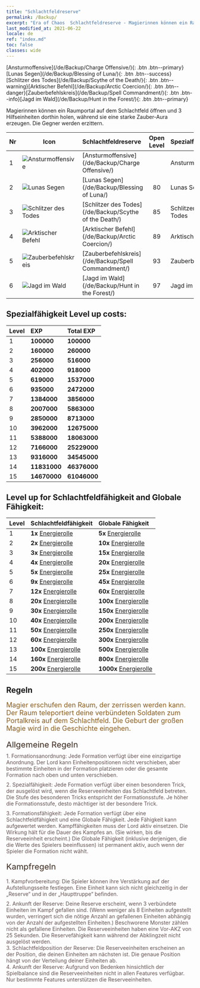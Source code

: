 ```yaml
---
title: "Schlachtfeldreserve"
permalink: /Backup/
excerpt: "Era of Chaos  Schlachtfeldreserve - Magierinnen können ein Raumportal auf dem Schlachtfeld öffnen und 3 Hilfseinheiten dorthin holen, während sie eine starke Zauber-Aura erzeugen. Die Gegner werden erzittern."
last_modified_at: 2021-06-22
locale: de
ref: "index.md"
toc: false
classes: wide
---
```


  [Ansturmoffensive](/de/Backup/Charge Offensive/){: .btn .btn--primary}[Lunas Segen](/de/Backup/Blessing of Luna/){: .btn .btn--success}[Schlitzer des Todes](/de/Backup/Scythe of the Death/){: .btn .btn--warning}[Arktischer Befehl](/de/Backup/Arctic Coercion/){: .btn .btn--danger}[Zauberbefehlskreis](/de/Backup/Spell Commandment/){: .btn .btn--info}[Jagd im Wald](/de/Backup/Hunt in the Forest/){: .btn .btn--primary}

  Magierinnen können ein Raumportal auf dem Schlachtfeld öffnen und 3 Hilfseinheiten dorthin holen, während sie eine starke Zauber-Aura erzeugen. Die Gegner werden erzittern.

  |  Nr  | Icon | Schlachtfeldreserve | Open Level | Spezialfähigkeit | Schlachtfeldfähigkeit | Globale Fähigkeit |
  |:-----|------|:---------------|:----------:|:--------------|:--------------|:-------------|
  | 1  | ![Ansturmoffensive](/images/b/backupIcon_1.png) | [Ansturmoffensive](/de/Backup/Charge Offensive/) |  | Ansturmsoffensive | Stürmischer Angriff | Speerspitze |
  | 2  | ![Lunas Segen](/images/b/backupIcon_2.png) | [Lunas Segen](/de/Backup/Blessing of Luna/) | 80 | Lunas Segen | Heilen | Energiekraft |
  | 3  | ![Schlitzer des Todes](/images/b/backupIcon_3.png) | [Schlitzer des Todes](/de/Backup/Scythe of the Death/) | 85 | Schlitzer des Todes | Peinigen | Gelehrsamkeit |
  | 4  | ![Arktischer Befehl](/images/b/backupIcon_4.png) | [Arktischer Befehl](/de/Backup/Arctic Coercion/) | 89 | Arktischer Befehl | Mächtige Energie | Nahrung |
  | 5  | ![Zauberbefehlskreis](/images/b/backupIcon_6.png) | [Zauberbefehlskreis](/de/Backup/Spell Commandment/) | 93 | Zauberbefehlskreis | Kraftfeld | Erglühen |
  | 6  | ![Jagd im Wald](/images/b/backupIcon_5.png) | [Jagd im Wald](/de/Backup/Hunt in the Forest/) | 97 | Jagd im Wald | Ansporn | Ermächtigung |


## Spezialfähigkeit Level up costs:

  |  Level  | EXP | Total EXP | 
  |:-----|:----|:----------| 
  | 1 | **100000** | **100000** | 
  | 2 | **160000** | **260000** | 
  | 3 | **256000** | **516000** | 
  | 4 | **402000** | **918000** | 
  | 5 | **619000** | **1537000** | 
  | 6 | **935000** | **2472000** | 
  | 7 | **1384000** | **3856000** | 
  | 8 | **2007000** | **5863000** | 
  | 9 | **2850000** | **8713000** | 
  | 10 | **3962000** | **12675000** | 
  | 11 | **5388000** | **18063000** | 
  | 12 | **7166000** | **25229000** | 
  | 13 | **9316000** | **34545000** | 
  | 14 | **11831000** | **46376000** | 
  | 15 | **14670000** | **61046000** | 


## Level up for Schlachtfeldfähigkeit and Globale Fähigkeit:

  |  Level  | Schlachtfeldfähigkeit | Globale Fähigkeit | 
  |:-----|:----|:----------| 
  | 1 | **1x** [Energierolle](/ItemsDE/con_830/) | **5x** [Energierolle](/ItemsDE/con_830/) | 
  | 2 | **2x** [Energierolle](/ItemsDE/con_830/) | **10x** [Energierolle](/ItemsDE/con_830/) | 
  | 3 | **3x** [Energierolle](/ItemsDE/con_830/) | **15x** [Energierolle](/ItemsDE/con_830/) | 
  | 4 | **4x** [Energierolle](/ItemsDE/con_830/) | **20x** [Energierolle](/ItemsDE/con_830/) | 
  | 5 | **5x** [Energierolle](/ItemsDE/con_830/) | **25x** [Energierolle](/ItemsDE/con_830/) | 
  | 6 | **9x** [Energierolle](/ItemsDE/con_830/) | **45x** [Energierolle](/ItemsDE/con_830/) | 
  | 7 | **12x** [Energierolle](/ItemsDE/con_830/) | **60x** [Energierolle](/ItemsDE/con_830/) | 
  | 8 | **20x** [Energierolle](/ItemsDE/con_830/) | **100x** [Energierolle](/ItemsDE/con_830/) | 
  | 9 | **30x** [Energierolle](/ItemsDE/con_830/) | **150x** [Energierolle](/ItemsDE/con_830/) | 
  | 10 | **40x** [Energierolle](/ItemsDE/con_830/) | **200x** [Energierolle](/ItemsDE/con_830/) | 
  | 11 | **50x** [Energierolle](/ItemsDE/con_830/) | **250x** [Energierolle](/ItemsDE/con_830/) | 
  | 12 | **60x** [Energierolle](/ItemsDE/con_830/) | **300x** [Energierolle](/ItemsDE/con_830/) | 
  | 13 | **100x** [Energierolle](/ItemsDE/con_830/) | **500x** [Energierolle](/ItemsDE/con_830/) | 
  | 14 | **160x** [Energierolle](/ItemsDE/con_830/) | **800x** [Energierolle](/ItemsDE/con_830/) | 
  | 15 | **200x** [Energierolle](/ItemsDE/con_830/) | **1000x** [Energierolle](/ItemsDE/con_830/) | 


## Regeln

  <span style="color: #8a5c1d;font-size:18px">Magier erschufen den Raum, der zerrissen werden kann. Der Raum teleportiert deine verbündeten Soldaten zum Portalkreis auf dem Schlachtfeld. Die Geburt der großen Magie wird in die Geschichte eingehen. </span><br/><span style="color: #ffffff">　</span><br/><span style="color: #3c2a1e;font-size:22px">Allgemeine Regeln</span><br/><span style="color: #ffffff;font-size:6px">　</span><br/><span style="color: #645252">1. Formationsanordnung: Jede Formation verfügt über eine einzigartige Anordnung. Der Lord kann Einheitenpositionen nicht verschieben, aber bestimmte Einheiten in der Formation platzieren oder die gesamte Formation nach oben und unten verschieben. </span><br/><span style="color: #ffffff;font-size:6px">　</span><br/><span style="color: #645252">2. Spezialfähigkeit: Jede Formation verfügt über einen besonderen Trick, der ausgelöst wird, wenn die Reserveeinheiten das Schlachtfeld betreten. Die Stufe des besonderen Tricks entspricht der Formationsstufe. Je höher die Formationsstufe, desto mächtiger ist der besondere Trick. </span><br/><span style="color: #ffffff;font-size:6px">　</span><br/><span style="color: #645252">3. Formationsfähigkeit: Jede Formation verfügt über eine Schlachtfeldfähigkeit und eine Globale Fähigkeit. Jede Fähigkeit kann aufgewertet werden. Kampffähigkeiten muss der Lord aktiv einsetzen. Die Wirkung hält für die Dauer des Kampfes an. (Sie wirken, bis die Reserveeinheit erscheint.) Die Globale Fähigkeit (inklusive derjenigen, die die Werte des Spielers beeinflussen) ist permanent aktiv, auch wenn der Spieler die Formation nicht wählt. </span><br/><span style="color: #ffffff">　</span><br/><span style="color: #3c2a1e;font-size:22px">Kampfregeln</span><br/><span style="color: #ffffff;font-size:6px">　</span><br/><span style="color: #ffffff;font-size:6px">　</span><br/><span style="color: #645252">1. Kampfvorbereitung: Die Spieler können ihre Verstärkung auf der Aufstellungsseite festlegen. Eine Einheit kann sich nicht gleichzeitig in der „Reserve“ und in der „Haupttruppe“ befinden. </span><br/><span style="color: #ffffff;font-size:6px">　</span><br/><span style="color: #645252">2. Ankunft der Reserve: Deine Reserve erscheint, wenn 3 verbündete Einheiten im Kampf gefallen sind. (Wenn weniger als 8 Einheiten aufgestellt wurden, verringert sich die nötige Anzahl an gefallenen Einheiten abhängig von der Anzahl der aufgestellten Einheiten.) Beschworene Monster zählen nicht als gefallene Einheiten. Die Reserveeinheiten haben eine Vor-AKZ von 25 Sekunden. Die Reservefähigkeit kann während der Abklingzeit nicht ausgelöst werden. </span><br/><span style="color: #645252">3. Schlachtfeldposition der Reserve: Die Reserveeinheiten erscheinen an der Position, die deinen Einheiten am nächsten ist. Die genaue Position hängt von der Verteilung deiner Einheiten ab. </span><br/><span style="color: #645252">4. Ankunft der Reserve: Aufgrund von Bedenken hinsichtlich der Spielbalance sind die Reserveeinheiten nicht in allen Features verfügbar. Nur bestimmte Features unterstützen die Reserveeinheiten.</span>

<br/>
